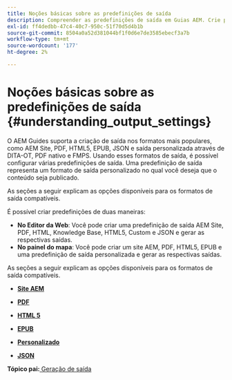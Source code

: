 ```yaml
---
title: Noções básicas sobre as predefinições de saída
description: Compreender as predefinições de saída em Guias AEM. Crie predefinições de saída no editor da Web e no painel de mapa para os formatos AEM, site, PDF, HTML5, EPUB, personalizado e JSON.
exl-id: ff4dedbb-47c4-40c7-950c-51f70d5d4b1b
source-git-commit: 8504a0a52d381044bf1f0d6e7de3585ebecf3a7b
workflow-type: tm+mt
source-wordcount: '177'
ht-degree: 2%

---
```


# Noções básicas sobre as predefinições de saída {#understanding_output_settings}

O AEM Guides suporta a criação de saída nos formatos mais populares, como AEM Site, PDF, HTML5, EPUB, JSON e saída personalizada através de DITA-OT, PDF nativo e FMPS. Usando esses formatos de saída, é possível configurar várias predefinições de saída. Uma predefinição de saída representa um formato de saída personalizado no qual você deseja que o conteúdo seja publicado.

As seções a seguir explicam as opções disponíveis para os formatos de saída compatíveis.

É possível criar predefinições de duas maneiras:

- **No Editor da Web**: Você pode criar uma predefinição de saída AEM Site, PDF, HTML, Knowledge Base, HTML5, Custom e JSON e gerar as respectivas saídas.
- **No painel do mapa**: Você pode criar um site AEM, PDF, HTML5, EPUB e uma predefinição de saída personalizada e gerar as respectivas saídas.

As seções a seguir explicam as opções disponíveis para os formatos de saída compatíveis.

- **[Site AEM](generate-output-aem-site.md)**

- **[PDF](generate-output-pdf.md)**

- **[HTML 5](generate-output-html5.md)**

- **[EPUB](generate-output-epub.md)**

- **[Personalizado](generate-output-custom.md)**

- **[JSON](generate-output-json.md)**


**Tópico pai:**[ Geração de saída](generate-output.md)
